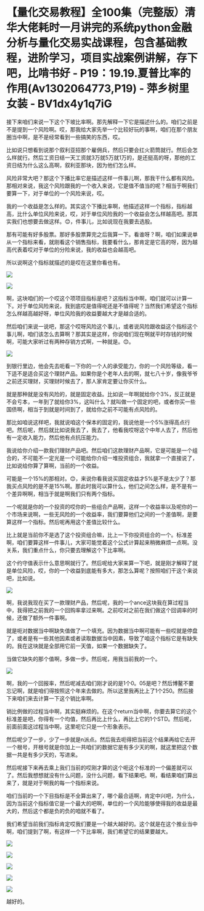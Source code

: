 # 【量化交易教程】全100集（完整版）清华大佬耗时一月讲完的系统python金融分析与量化交易实战课程，包含基础教程，进阶学习，项目实战案例讲解，存下吧，比啃书好 - P19：19.19.夏普比率的作用(Av1302064773,P19) - 萍乡树里女装 - BV1dx4y1q7iG

接下来咱们来说一下这个下坡比率啊。那先解释一下它是描述什么的。咱们之前是不是提到一个风险啊。哎，那我给大家先举一个比较好玩的事啊，咱们在那个朋友圈当中啊，是不是经常看到一些搞笑的东西，哎。

比如说只想看到说那个叙利亚招那个雇佣兵，然后只要会扛火箭筒就行。然后会怎么样就行。然后工资日结一天工资就3万就5万就1万的，是还挺高的呀，那他的工资日结为什么这么高啊，叙利亚那块，因为他们怎么样。

风险非常大吧？那这个下播比率它是描述这样一件事儿啊，那我干什么都有风险。那相对来说，我这个风险跟我的一个收入来说，它是值不值当的呢？相当于啊我们要算一下，对于单位的一个风险来说，哎。

我的一个收益是怎么样的。其实这个下播比率啊，他描述这样一个指标，指标越高，比什么单位风险来说，哎，对于单位风险我的一个收益会怎么样越高吧。那其实我们也想要去做这样。😊，件事儿，比如说现在我要去选股。

那有可能有好多股票。那好多股票算完之后我算一下。看谁呀？啊，咱们如果说单从一个指标来看，就刚看这个销售指标，我要看什么，那肯定是它高的呀，因为越高代表着哎对于单位的分险来说，我的收益也会越高吧。

所以说啊这个指标就描述的是哎在这里你看也有。

![](img/5ac04f0a7b0c0cf7f8f2344db175bcb9_1.png)

![](img/5ac04f0a7b0c0cf7f8f2344db175bcb9_2.png)

啊，这块咱们的一个哎这个项项目指标是吧？这指标当中啊，咱们就可以计算一下。对于单位风险来说，我到底哎是值得呢还是不值得呢？当然我们希望这个指标怎么样越高越好呀，单位风险我的收益要越大才是越合适的。

然后咱们来说一说吧，那这个哎呀风险这个事儿，或者说风险跟收益这个指标这个事儿啊，咱们该怎么去算啊？那其实是这样，你说咱们现在啊就平时存钱的时候啊，可能大家听过有两种存销方式啊，一种就是。😊。



![](img/5ac04f0a7b0c0cf7f8f2344db175bcb9_4.png)

到银行里边，他会先去呃看一下你的一个人的承受能力，你的一个风险等级，看一下适不是适合买这个理财产品。如果你是个老年人去的啊，就七八十岁，像我爷爷之前还买理财，买理财时候去了，那人家肯定要让你买什么。

就是那种就是没有风险的，就是固定收益。比如说一年啊就给你个3%，反正就是不会亏本，一年到了就给你3%，这叫什么？就叫做一个固定的吧，或者你买一些国债啊，相当于到就是时间到了，就给你之前不可能有点风险的。

那比如咱说这样吧，我就说咱这个保本的固定的，我说他是一个5%涨得高点行吧。然后呢，然后就比如说我去了，我去了，他看我哎呀这个中年人去了，然后他有一定收入能力，然后他有点抗压能力。

我说给你介绍一款我们理财产品吧。然后咱们这款理财产品啊，它是可能是一个组合的，不可能不一定光是一个可能给你介绍一堆投资组合，我就拿一个直接说了，比如说给你算了算啊，当前的一个收益。

可能是一个15%的那相对。😊，来说你看我说买固定收益才5%是不是太少了？那我买点风险的是不是15%啊。那此时我可以算什么，他们之间怎么样，是不是有一个差异啊啊，相当于就是啊我们只有两个指标。

一个呢就是你的一个投资的哎你的一些组合产品啊，这样一个收益率以及呢你的一个市场来说啊，一些无风险的一个收益率，我们要算他们之间的一个差值啊，是要算这样一个指标。然后呢再用这个差值比较什么。

比上就是当前你不是选了这个投资组合嘛，比上一下你投资组合的一个。标准差啊，咱们要算这样一件事儿，大家可能觉着这个公式计算起来稍微麻烦一点啊。没关系，我们重点什么，你只要去理解这个下比率啊。

这个约守值表示什么意思啊就行了。然后呢给大家来算一下吧，就是刚才解释了就是单位风险，哎，你的一个收益到底能有多大，那怎么算呢？按照咱们干这个来说吧，比如说。



![](img/5ac04f0a7b0c0cf7f8f2344db175bcb9_6.png)

啊，我说我现在买了一款理财产品，然后呢，我的一个ance这块我在算过程当中，我得把之前我的一个回购率拿过来啊。之前哎对之前在我们做这个回调率的时候，还做了额外一件事啊。

就是呃对数据当中啊缺失值做了一个填充。因为数据当中啊可能有一些哎就是停盘了，或者是有一些其他因素或者读取数据当中因素，导致了咱这个指标它是有缺失的。我在这块就是全部用它前一天值，如果一个数据缺失了。

当做它缺失的那个值啊，多做一步。然后呢，用我当前我的一个。

![](img/5ac04f0a7b0c0cf7f8f2344db175bcb9_8.png)

啊，我的一个回报率，然后呢减去咱们刚才说的是1个0。05是吧？然后博鳌不要忘记啊，就是咱们得按照这个年来去做的。所以这里我再比上了1个250。然后接下来咱们来去计算一下这个销比率啊。

销比例做的过程当中啊，其实挺麻烦的。在这个return当中啊，你要去算它的这个标准差是吧，你得有一个均值，然后再比上什么，再比上它的1个STD。然后呢，前面前面这过程当中啊，这里呃它只是一个形象表示。

然后呢少了一步，少了一步就是n派点。然后我去呃得把当前这个结果再给它去开一个根号，开根号就是你加上一共咱们的数据它是有多少天的啊，就这里把这个数据一共是有多少天的，写进来。

然后呢接下来再去乘上我们当前的哎刚才算的这个呃这个标准的一个偏差就可以了。然后我想想就没有什么问题，没什么问题，看下结果吧。啊，看结果咱们算出来了，就是对于啊我的每一个指标来说。

咱们当前的一个下目指标是不全算出来了，哪个最合适啊，肯定中兴吧，为什么，因为当前这个指标值它是一个最大的吧啊，单位的一个风险能够使得我的收益是最大的，然后这个都是负的负的咱就不看了。

我们希望当前我们指标肯定哎我们要是一个越大越好的。这个就是在这个推业当中啊，咱们提到了啊，有这样一个下比率啊，我们希望它的结果要越大。



![](img/5ac04f0a7b0c0cf7f8f2344db175bcb9_10.png)

![](img/5ac04f0a7b0c0cf7f8f2344db175bcb9_11.png)

![](img/5ac04f0a7b0c0cf7f8f2344db175bcb9_12.png)

![](img/5ac04f0a7b0c0cf7f8f2344db175bcb9_13.png)

![](img/5ac04f0a7b0c0cf7f8f2344db175bcb9_14.png)

越好的。